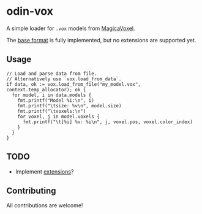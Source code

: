 # odin-vox
A simple loader for `.vox` models from [MagicaVoxel](https://ephtracy.github.io/).

The [base format](https://github.com/ephtracy/voxel-model/blob/master/MagicaVoxel-file-format-vox.txt) is fully implemented, but no extensions are supported yet.

## Usage
```odin
// Load and parse data from file.
// Alternatively use `vox.load_from_data`.
if data, ok := vox.load_from_file("my_model.vox", context.temp_allocator); ok {
  for model, i in data.models {
    fmt.printf("Model %i:\n", i)
    fmt.printf("\tsize: %v\n", model.size)
    fmt.printf("\tvoxels:\n")
    for voxel, j in model.voxels {
      fmt.printf("\t[%i] %v: %i\n", j, voxel.pos, voxel.color_index)
    }
  }
}
```

## TODO
- Implement [extensions](https://github.com/ephtracy/voxel-model/blob/master/MagicaVoxel-file-format-vox-extension.txt)?

## Contributing
All contributions are welcome!
